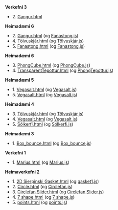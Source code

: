 <b>Verkefni 3</b>
<ul>
  <li> 2. <a href="V3/Packman.html">Gangur.html</a></li> 
</ul>

<b>Heimadæmi 6</b>
<ul>
  <li> 2. <a href="h7/Gangur/VeggurGolf.html">Gangur.html</a> (og <a href="h7/Gangur/VeggurGolf_files/VeggurGolf.js.download">Fanastong.js</a>)</li> 
  <li> 4. <a href="h7/Tölvuskjár/Tölvuskjár.html">Tölvuskjár.html</a> (og <a href="h7/Tölvuskjár/Tölvuskjár/Tölvuskjár.js">Tölvuskjár.js</a>)</li> 
  <li> 5. <a href="h7/Fanastong/Fanastong.html">Fanastong.html</a> (og <a href="h7/Fanastong/Fanastong_files/Fanastong.js.download">Fanastong.js</a>)</li> 
</ul>

<b>Heimadæmi 6</b>
<ul>
  <li> 3. <a href="h6/PhongCube.html">PhongCube.html</a> (og <a href="h6/PhongCube/PhongCube.js">PhongCube.js</a>)</li> 
  <li> 4. <a href="h6/TransparentTepottur.html">TransparentTepottur.html</a> (og <a href="h6/TransparentTepottur_files/PhongTepottur.js.download">PhongTepottur.js</a>)</li> 
</ul>

<b>Heimadæmi 5</b>
<ul>
  <li> 1. <a href="Heimadæmi_5/PhongKula bling/PhongKula-Phong.html">Vegasalt.html</a> (og <a href="Heimadæmi_5/PhongKula bling/PhongKula-Phong_files/PhongKula.js.download">Vegasalt.js</a>)</li> 
  <li> 5. <a href="Heimadæmi_5/viewpoints/viewpoints-hus.html">Vegasalt.html</a> (og <a href="Heimadæmi_5/viewpoints/viewpoints-hus_files/viewpoints-hus.js">Vegasalt.js</a>)</li> 
</ul>

<b>Heimadæmi 4</b>
<ul>
  <li> 3. <a href="Heimadæmi_4/Tölvuskjár/Tölfuskjár.html">Tölvuskjár.html</a> (og <a href="Heimadæmi_4/Tölvuskjár/Tölfuskjár/Tölfuskjár.js">Tölvuskjár.js</a>)</li> 
  <li> 4. <a href="Heimadæmi_4/Vegasalt/Vegasalt.html">Vegasalt.html</a> (og <a href="Heimadæmi_4/Vegasalt/Vegasalt/Vegasalt.js">Vegasalt.js</a>)</li> 
  <li> 5. <a href="Heimadæmi_4/Solkerfi/solkerfi-tungl.html">Sólkerfi.html</a> (og <a href="Heimadæmi_4/Solkerfi/solkerfi-tungl_files/solkerfi-tungl.js">Sólkerfi.js</a>)</li> 
</ul>

<b>Heimadæmi 3</b>
<ul>
  <li> 1. <a href="Heimadæmi_3/Box_bounce_mod/box-bounce.html">Box_bounce.html</a> (og <a href="Heimadæmi_3/Box_bounce_mod/box-bounce_files/box-bounce.js.download">Box_bounce.js</a>)</li> 
</ul>

<b>Verkefni 1</b>
<ul>
  <li> 1. <a href="Verkefni_1/marius.html">Marius.html</a> (og <a href="Verkefni_1/marius/marius.js">Marius.js</a>)</li> 
</ul>

<b>Heimaverkefni 2</b>
<ul>
  <li> 1. <a href="Heimadæmi_2/d1_Gasket/2D Sierpinski Gasket.html">2D Sierpinski Gasket.html</a> (og <a href="Heimadæmi_2/d1_Gasket/2D Sierpinski Gasket_files/gasket1.js.download">gasket1.js</a>)</li> 
    
  <li> 2. <a href="Heimadæmi_2/d2_Circlefan/circlefan.html">Circle.html</a> (og <a href="Heimadæmi_2/d2_Circlefan/circlefan_files/circlefan.js.download">Circlefan.js</a>)</li> 
    
  <li> 3. <a href="Heimadæmi_2/d3_Circlefan_Slider/circlefan.html">Circlefan Slider.html</a> (og <a href="Heimadæmi_2/d3_Circlefan_Slider/circlefan_files/circlefan.js.download">Circlefan Slider.js</a>)</li> 
      
  <li> 4. <a href="Heimadæmi_2/d4_seven_shape/7-shape-fan.html">7 shape.html</a> (og <a href="Heimadæmi_2/d4_seven_shape/7-shape-fan_files/7-shape-fan.js.download">7 shape.js</a>)</li> 
        
  <li> 5. <a href="Heimadæmi_2/d5_click_triangle/points.html">points.html</a> (og <a href="Heimadæmi_2/d5_click_triangle/points_files/points.js.download">points.js</a>)</li> 
      
</ul>

